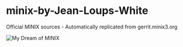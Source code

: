 # minix-by-Jean-Loups-White
Official MINIX sources - Automatically replicated from gerrit.minix3.org

![My Dream of MINIX](images/MyDream.png)
